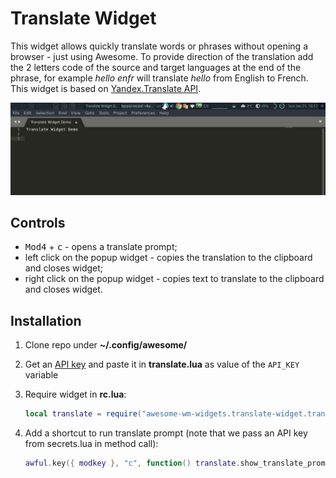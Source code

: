 # Translate Widget

This widget allows quickly translate words or phrases without opening a browser - just using Awesome. To provide direction of the translation add the 2 letters code of the source and target languages at the end of the phrase, for example _hello enfr_ will translate _hello_ from English to French. This widget is based on [Yandex.Translate API](https://tech.yandex.com/translate/).

![demo](./demo.gif)

## Controls

 - <kbd>Mod4</kbd> + <kbd>c</kbd> - opens a translate prompt;
 - left click on the popup widget - copies the translation to the clipboard and closes widget;
 - right click on the popup widget - copies text to translate to the clipboard and closes widget.

## Installation

1. Clone repo under **~/.config/awesome/**
1. Get an [API key](https://translate.yandex.com/developers/keys) and paste it in **translate.lua** as value of the `API_KEY` variable
1. Require widget in **rc.lua**:

    ```lua
    local translate = require("awesome-wm-widgets.translate-widget.translate")
    ```

1. Add a shortcut to run translate prompt (note that we pass an API key from secrets.lua in method call):

    ```lua
    awful.key({ modkey }, "c", function() translate.show_translate_prompt() end, { description = "run translate prompt", group = "launcher" }),
    ```

